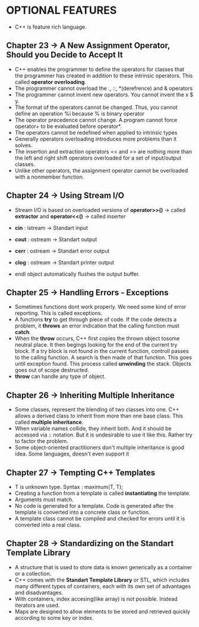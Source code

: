 # OPTIONAL FEATURES
- C++ is feature rich language.

## Chapter 23 -> A New Assignment Operator, Should you Decide to Accept It
- C++ enables the programmer to define the operators for classes that the programmer has created in addition to these intrinsic operators. This called **operator overloading**.
- The programmer cannot overload the ., ::, *(derefrence) and & operators
- The programmer cannot invent new operators. You cannot invent the x $ y.
- The format of the operators cannot be changed. Thus, you cannot define an operation %i because % is binary operator
- The operator precedence cannot change. A program cannot force operator+ to be evaluated before operator*.
- The operators cannot be redefined when applied to intrinsic types
- Generally operators overloading introduces more problems than it solves.
- The insertion and extraction operators << and >> are nothing more than the left and right shift operators overloaded for a set of input/output classes.
- Unlike other operators, the assignment operator cannot be overloaded with a nonmember function.

## Chapter 24 -> Using Stream I/O
- Stream I/O is based on overloaded versions of **operator>>()** -> called **extractor** and **operator<<()** -> called inserter
- **cin** : istream -> Standart input
- **cout** : ostream -> Standart output
- **cerr** : ostream -> Standart error output
- **clog** : ostream -> Standart printer output

- endl object automatically flushes the output buffer.

## Chapter 25 -> Handling Errors - Exceptions
- Sometimes functions dont work properly. We need some kind of error reporting. This is called exceptions.
- A functions **try** to get through piece of code. If the code detects a problem, it **throws** an error indication that the calling function must **catch**.
- When the **throw** occurs, C++ first copies the thrown object tosome neutral place. It then begings looking for the end of the current try block. If a try block is not found in the current function, controll passes to the calling function. A search is then made of that function. This goes until exception found. This process called **unwinding** the stack. Objects goes out of scope destructed.
- **throw** can handle any type of object.

## Chapter 26 -> Inheriting Multiple Inheritance
- Some classes, represent the blending of two classes into one. C++ allows a derived class to inherit from more than one base class. This called **multiple inheritance**.
- When variable names collide, they inherit both. And it should be accessed via :: notation. But it is undesirable to use it like this. Rather try to factor the problem.
- Some object-oriented practitioners don't multiple inheritance is good idea. Some languages, doesn't even support it

## Chapter 27 -> Tempting C++ Templates
- T is unknown type. Syntax : maximum<T>(T, T);
- Creating a function from a template is called **instantiating** the template.
- Arguments must match.
- No code is generated for a template. Code is generated after the template is converted into a concrete class or function.
- A template class cannot be compiled and checked for errors until it is converted into a real class.

## Chapter 28 -> Standardizing on the Standart Template Library
- A structure that is used to store data is known generically as a container or a collection.
- C++ comes with the **Standart Template Library** or STL, which includes many different types of containers, each with its own set of advantages and disadvantages.
- With containers, index accesing(like array) is not possible. Instead iterators are used.
- Maps are designed to allow elements to be stored and retrieved quickly according to some key or index.
